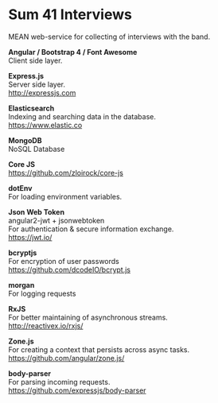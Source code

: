 # Sum 41 Interviews
MEAN web-service for collecting of interviews with the band.

**Angular / Bootstrap 4 / Font Awesome**  
Client side layer.

**Express.js**  
Server side layer.  
http://expressjs.com

**Elasticsearch**  
Indexing and searching data in the database.  
https://www.elastic.co

**MongoDB**  
NoSQL Database

**Core JS**  
https://github.com/zloirock/core-js

**dotEnv**  
For loading environment variables.  

**Json Web Token**  
angular2-jwt + jsonwebtoken  
For authentication & secure information exchange.  
https://jwt.io/

**bcryptjs**  
For encryption of user passwords  
https://github.com/dcodeIO/bcrypt.js

**morgan**  
For logging requests

**RxJS**  
For better maintaining of asynchronous streams.  
http://reactivex.io/rxjs/

**Zone.js**  
For creating a context that persists across async tasks.  
https://github.com/angular/zone.js/

**body-parser**  
For parsing incoming requests.  
https://github.com/expressjs/body-parser